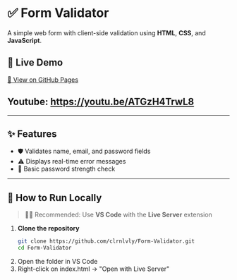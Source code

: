 # ✅ Form Validator

A simple web form with client-side validation using **HTML**, **CSS**, and **JavaScript**.

## 🔗 Live Demo  
[🔗 View on GitHub Pages](https://clrnlvly.github.io/Form-Validator/)

## Youtube: https://youtu.be/ATGzH4TrwL8
---

## ✨ Features

- 🛡️ Validates name, email, and password fields
- ⚠️ Displays real-time error messages
- 🎯 Basic password strength check

---

## 🚀 How to Run Locally

> 🧑‍💻 Recommended: Use **VS Code** with the **Live Server** extension

1. **Clone the repository**
   ```bash
   git clone https://github.com/clrnlvly/Form-Validator.git
   cd Form-Validator
2. Open the folder in VS Code
3. Right-click on index.html → "Open with Live Server"
